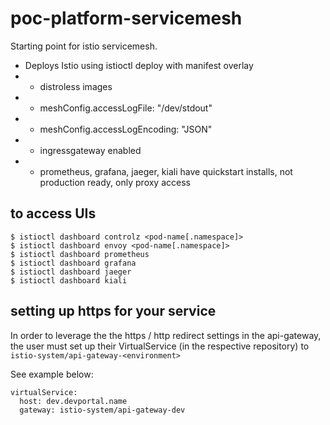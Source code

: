 # poc-platform-servicemesh

Starting point for istio servicemesh.

- Deploys Istio using istioctl deploy with manifest overlay
- - distroless images
- - meshConfig.accessLogFile: "/dev/stdout"
- - meshConfig.accessLogEncoding: "JSON" 
- - ingressgateway enabled
- - prometheus, grafana, jaeger, kiali have quickstart installs, not production ready, only proxy access


## to access UIs

```
$ istioctl dashboard controlz <pod-name[.namespace]>
$ istioctl dashboard envoy <pod-name[.namespace]>
$ istioctl dashboard prometheus
$ istioctl dashboard grafana
$ istioctl dashboard jaeger
$ istioctl dashboard kiali
```

## setting up https for your service

In order to leverage the the https / http redirect settings in the api-gateway, the user must set up their VirtualService (in the respective repository) to `istio-system/api-gateway-<environment>`

See example below:
```
virtualService:
  host: dev.devportal.name
  gateway: istio-system/api-gateway-dev
```
